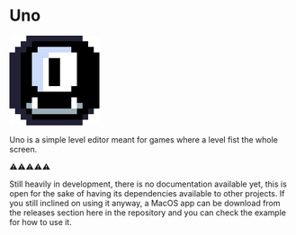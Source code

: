 # Uno

![](./icon.png)

Uno is a simple level editor meant for games where a level fist the whole screen.

⚠️⚠️⚠️⚠️⚠️ 

Still heavily in development, there is no documentation available yet, this is open
for the sake of having its dependencies available to other projects. If you still inclined
on using it anyway, a MacOS app can be download from the releases section here in the repository
and you can check the example for how to use it.
